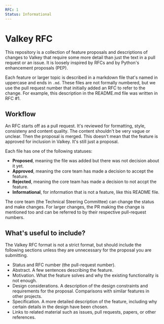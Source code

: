 ```yaml
---
RFC: 1
Status: Informational
---
```


Valkey RFC
==========

This repository is a collection of feature proposals and descriptions of changes to Valkey
that require some more detail than just the text in a pull request or an issue.
It is loosely inspired by RFCs and by Python's enhancement proposals (PEP).

Each feature or larger topic is described in a markdown file that's named in
uppercase and ends in `.md`. These files are not formally numbered, but we use
the pull request number that initially added an RFC to refer to the change. For example,
this description in the README.md file was written in RFC #1.

Workflow
--------

An RFC starts off as a pull request. It's reviewed for formatting, style,
consisteny and content quality. The content shouldn't be very vague or unclear.
Then the proposal is merged. This doesn't mean that the feature is approved for
inclusion in Valkey. It's still just a proposal.

Each file has one of the following statuses:

* **Proposed**, meaning the file was added but there was not decision about it yet.
* **Approved**, meaning the core team has made a decision to accept the feature.
* **Rejected**, meaning the core team has made a decision to not accpt the feature.
* **Informational**, for information that is not a feature, like this README file.

The core team (the Technical Steering Committee) can change the status and make
changes. For larger changes, the PR making the change is mentioned too and can
be referred to by their respective pull-request numbers.

What's useful to include?
-------------------------

The Valkey RFC format is not a strict format, but should include the following
sections unless they are unnecessary for the proposal you are submitting.

* Status and RFC number (the pull-request number).
* Abstract. A few sentences describing the feature.
* Motivation. What the feature solves and why the existing functionality is not
  enough.
* Design considerations. A description of the design constraints and
  requirements for the proposal. Comparisons with similar features in other
  projects.
* Specification. A more detailed description of the feature, including why
  certain details in the design have been chosen.
* Links to related material such as issues, pull requests, papers, or other references.
